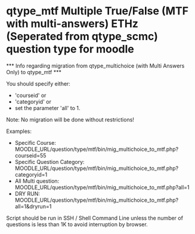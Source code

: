 # qtype_mtf Multiple True/False (MTF with multi-answers) ETHz (Seperated from qtype_scmc) question type for moodle

*** Info regarding migration from qtype_multichoice (with Multi Answers Only) to qtype_mtf ***

You should specify either:
- 'courseid' or
- 'categoryid' or
- set the parameter 'all' to 1.

Note: No migration will be done without restrictions!

Examples:
	
- Specific Course: MOODLE_URL/question/type/mtf/bin/mig_multichoice_to_mtf.php?courseid=55
- Specific Question Category: MOODLE_URL/question/type/mtf/bin/mig_multichoice_to_mtf.php?categoryid=1
- All Multi question: MOODLE_URL/question/type/mtf/bin/mig_multichoice_to_mtf.php?all=1
- DRY RUN: MOODLE_URL/question/type/mtf/bin/mig_multichoice_to_mtf.php?all=1&dryrun=1

Script should be run in SSH / Shell Command Line unless the number of questions is less than 1K to avoid interruption by browser.

